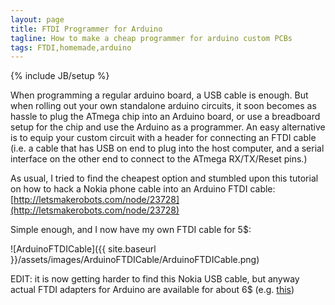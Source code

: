 ```yaml
---
layout: page
title: FTDI Programmer for Arduino
tagline: How to make a cheap programmer for arduino custom PCBs
tags: FTDI,homemade,arduino
---
```

{% include JB/setup %}

When programming a regular arduino board, a USB cable is enough. But when rolling out your own standalone arduino circuits, it soon becomes as hassle to plug the ATmega chip into an Arduino board, or use a breadboard setup for the chip and use the Arduino as a programmer. An easy alternative is to equip your custom circuit 
with a header for connecting an FTDI cable (i.e. a cable that has USB on end to plug into the host computer, and a serial interface on the other end to connect to
the ATmega RX/TX/Reset pins.)<br>

As usual, I tried to find the cheapest option and stumbled upon this tutorial on how to hack a Nokia phone cable into an Arduino FTDI cable:
[http://letsmakerobots.com/node/23728](http://letsmakerobots.com/node/23728)

Simple enough, and I now have my own FTDI cable for 5$:

![ArduinoFTDICable]({{ site.baseurl }}/assets/images/ArduinoFTDICable/ArduinoFTDICable.png)

EDIT: it is now getting harder to find this Nokia USB cable, but anyway actual FTDI adapters for Arduino are available for about 6$ (e.g. [this](http://www.dx.com/p/ftdi-basic-breakout-arduino-usb-to-ttl-upload-tool-for-mwc-black-142041#.VKkBd3WG-zc))


